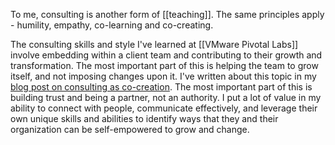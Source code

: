 To me, consulting is another form of [[teaching]].  The same principles apply - humility, empathy, co-learning and co-creating.

The consulting skills and style I've learned at [[VMware Pivotal Labs]] involve embedding within a client team and contributing to their growth and transformation.  The most important part of this is helping the team to grow itself, and not imposing changes upon it.  I've written about this topic in my [blog post on consulting as co-creation](https://tanzu.vmware.com/content/blog/consulting-as-a-co-creation-conversation).  The most important part of this is building trust and being a partner, not an authority.  I put a lot of value in my ability to connect with people, communicate effectively, and leverage their own unique skills and abilities to identify ways that they and their organization can be self-empowered to grow and change.
